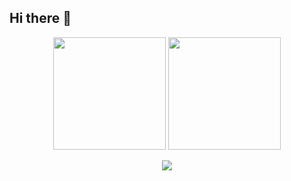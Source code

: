 ## Hi there 👋

<!--
**DavidArmando123/DavidArmando123** is a ✨ _special_ ✨ repository because its `README.md` (this file) appears on your GitHub profile.

Here are some ideas to get you started:

- 🔭 I’m currently working on ...
- 🌱 I’m currently learning ...
- 👯 I’m looking to collaborate on ...
- 🤔 I’m looking for help with ...
- 💬 Ask me about ...
- 📫 How to reach me: ...
- 😄 Pronouns: ...
- ⚡ Fun fact: ...
-->

<div align="center">
  <img src="https://github-readme-stats.vercel.app/api?username=DavidArmando123&show_icons=true&theme=tokyonight&hide_border=true" height="180px"/>
  <img src="https://github-readme-stats.vercel.app/api/top-langs/?username=DavidArmando123&layout=compact&theme=tokyonight&hide_border=true" height="180px"/>
</div>
<p align="center">
  <img src="https://github-profile-trophy.vercel.app/?username=DavidArmando123&theme=tokyonight&margin-w=10&row=1&column=6" />
</p>
